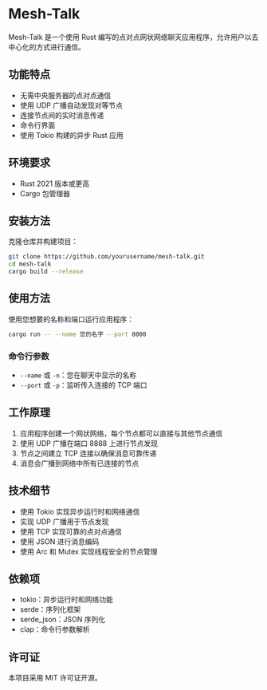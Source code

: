 # Mesh-Talk

Mesh-Talk 是一个使用 Rust 编写的点对点网状网络聊天应用程序，允许用户以去中心化的方式进行通信。

## 功能特点

- 无需中央服务器的点对点通信
- 使用 UDP 广播自动发现对等节点
- 连接节点间的实时消息传递
- 命令行界面
- 使用 Tokio 构建的异步 Rust 应用

## 环境要求

- Rust 2021 版本或更高
- Cargo 包管理器

## 安装方法

克隆仓库并构建项目：

```bash
git clone https://github.com/yourusername/mesh-talk.git
cd mesh-talk
cargo build --release
```

## 使用方法

使用您想要的名称和端口运行应用程序：

```bash
cargo run -- --name 您的名字 --port 8000
```

### 命令行参数

- `--name` 或 `-n`：您在聊天中显示的名称
- `--port` 或 `-p`：监听传入连接的 TCP 端口

## 工作原理

1. 应用程序创建一个网状网络，每个节点都可以直接与其他节点通信
2. 使用 UDP 广播在端口 8888 上进行节点发现
3. 节点之间建立 TCP 连接以确保消息可靠传递
4. 消息会广播到网络中所有已连接的节点

## 技术细节

- 使用 Tokio 实现异步运行时和网络通信
- 实现 UDP 广播用于节点发现
- 使用 TCP 实现可靠的点对点通信
- 使用 JSON 进行消息编码
- 使用 Arc 和 Mutex 实现线程安全的节点管理

## 依赖项

- tokio：异步运行时和网络功能
- serde：序列化框架
- serde_json：JSON 序列化
- clap：命令行参数解析

## 许可证

本项目采用 MIT 许可证开源。

